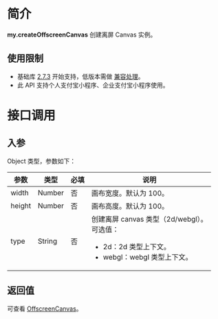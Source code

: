 # 简介
**my.createOffscreenCanvas** 创建离屏 Canvas 实例。

## 使用限制

- 基础库 [2.7.3](https://opendocs.alipay.com/mini/framework/lib-upgrade-v2) 开始支持，低版本需做 [兼容处理](https://opendocs.alipay.com/mini/framework/compatibility)。
- 此 API 支持个人支付宝小程序、企业支付宝小程序使用。

# 接口调用

## 入参

Object 类型，参数如下：

| **参数** | **类型** | **必填** | **说明** |
| --- | --- | --- | --- |
| width | Number | 否 | 画布宽度。默认为 100。 |
| height | Number | 否 | 画布高度。默认为 100。 |
| type | String | 否 | 创建离屏 canvas 类型（2d/webgl）。</br>可选值：</br><ul><li>2d：2d 类型上下文。</li><li>webgl：webgl 类型上下文。</li></ul> |

## 返回值
可查看 [OffscreenCanvas](https://opendocs.alipay.com/mini/api/021yfb)。
